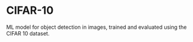 # CIFAR-10
ML model for object detection in images, trained and evaluated using the CIFAR 10 dataset.
